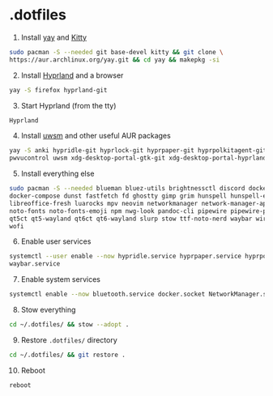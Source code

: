 # .dotfiles

1. Install [yay](https://github.com/Jguer/yay?tab=readme-ov-file#installation) and [Kitty](https://archlinux.org/packages/extra/x86_64/kitty/)
```sh
sudo pacman -S --needed git base-devel kitty && git clone \
https://aur.archlinux.org/yay.git && cd yay && makepkg -si
```

2. Install [Hyprland](https://wiki.hyprland.org/Getting-Started/Installation/) and a browser
```sh
yay -S firefox hyprland-git
```

3. Start Hyprland (from the tty)
```sh
Hyprland
```

4. Install [uwsm](https://aur.archlinux.org/packages/uwsm) and other useful AUR packages
```sh
yay -S anki hypridle-git hyprlock-git hyprpaper-git hyprpolkitagent-git \
pwvucontrol uwsm xdg-desktop-portal-gtk-git xdg-desktop-portal-hyprland-git
```

5. Install everything else
```sh
sudo pacman -S --needed blueman bluez-utils brightnessctl discord docker docker-buildx \
docker-compose dunst fastfetch fd ghostty gimp grim hunspell hunspell-en_us jq ksnip \
libreoffice-fresh luarocks mpv neovim networkmanager network-manager-applet nextcloud-client \
noto-fonts noto-fonts-emoji npm nwg-look pandoc-cli pipewire pipewire-pulse python-weasyprint \
qt5ct qt5-wayland qt6ct qt6-wayland slurp stow ttf-noto-nerd waybar wireplumber wl-clipboard \
wofi
```

6. Enable user services
```sh
systemctl --user enable --now hypridle.service hyprpaper.service hyprpolkitagent.service \
waybar.service
```

7. Enable system services
```sh
systemctl enable --now bluetooth.service docker.socket NetworkManager.service
```

8. Stow everything
```sh
cd ~/.dotfiles/ && stow --adopt .
```

9. Restore `.dotfiles/` directory
```sh
cd ~/.dotfiles/ && git restore .
```

10. Reboot
```sh
reboot
```
